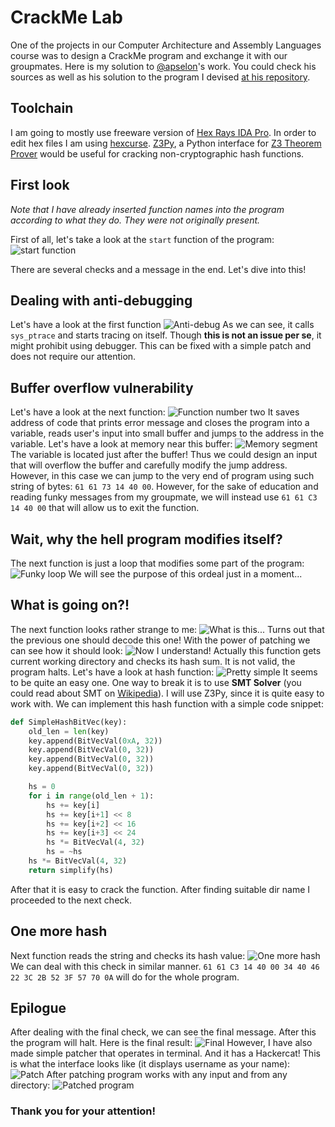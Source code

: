 # CrackMe Lab
One of the projects in our Computer Architecture and Assembly Languages course was to design a CrackMe program and exchange it with our groupmates. Here is my solution to [@apselon](https://github.com/apselon)'s work. You could check his sources as well as his solution to the program I devised [at his repository](https://github.com/apselon/Vzlom).

## Toolchain
I am going to mostly use freeware version of [Hex Rays IDA Pro](https://www.hex-rays.com/products/ida/). In order to edit hex files I am using [hexcurse](https://github.com/LonnyGomes/hexcurse).
[Z3Py](https://www.cs.tau.ac.il/~msagiv/courses/asv/z3py/guide-examples.htm), a Python interface for [Z3 Theorem Prover](https://github.com/Z3Prover/z3) would be useful for cracking non-cryptographic hash functions.

## First look
*Note that I have already inserted function names into the program according to what they do. They were not originally present.*

First of all, let's take a look at the `start` function of the program:
![start function](img/image0.png)

There are several checks and a message in the end. Let's dive into this!

## Dealing with anti-debugging
Let's have a look at the first function
![Anti-debug](img/image1.png)
As we can see, it calls `sys_ptrace` and starts tracing on itself. Though **this is not an issue per se**, it might prohibit using debugger. This can be fixed with a simple patch and does not require our attention.

## Buffer overflow vulnerability
Let's have a look at the next function:
![Function number two](img/image2.png)
It saves address of code that prints error message and closes the program into a variable, reads user's input into small buffer and jumps to the address in the variable. Let's have a look at memory near this buffer:
![Memory segment](img/image2_1.png)
The variable is located just after the buffer! Thus we could design an input that will overflow the buffer and carefully modify the jump address.
However, in this case we can jump to the very end of program using such string of bytes: `61 61 73 14 40 00`. However, for the sake of education and reading funky messages from my groupmate, we will instead use `61 61 C3 14 40 00` that will allow us to exit the function.

## Wait, why the hell program modifies itself?
The next function is just a loop that modifies some part of the program:
![Funky loop](img/image3.png)
We will see the purpose of this ordeal just in a moment...

## What is going on?!
The next function looks rather strange to me:
![What is this...](img/image4_1.png)
Turns out that the previous one should decode this one! With the power of patching we can see how it should look:
![Now I understand!](img/image4_2.png)
Actually this function gets current working directory and checks its hash sum. It is not valid, the program halts. Let's have a look at hash function:
![Pretty simple](img/image4_3.png)
It seems to be quite an easy one. One way to break it is to use **SMT Solver** (you could read about SMT on [Wikipedia](https://en.wikipedia.org/wiki/Satisfiability_modulo_theories)). I will use Z3Py, since it is quite easy to work with. We can implement this hash function with a simple code snippet:

```Python
def SimpleHashBitVec(key):
    old_len = len(key)
    key.append(BitVecVal(0xA, 32))
    key.append(BitVecVal(0, 32))
    key.append(BitVecVal(0, 32))
    key.append(BitVecVal(0, 32))

    hs = 0
    for i in range(old_len + 1):
        hs += key[i]
        hs += key[i+1] << 8
        hs += key[i+2] << 16
        hs += key[i+3] << 24
        hs *= BitVecVal(4, 32)
        hs = ~hs
    hs *= BitVecVal(4, 32)
    return simplify(hs)
```
After that it is easy to crack the function. 
After finding suitable dir name I proceeded to the next check.

## One more hash
Next function reads the string and checks its hash value:
![One more hash](img/image5.png)
We can deal with this check in similar manner.
`61 61 C3 14 40 00 34 40 46 22 3C 2B 52 3F 57 70 0A` will do for the whole program.

## Epilogue
After dealing with the final check, we can see the final message. After this the program will halt. Here is the final result:
![Final](img/image6.png) 
However, I have also made simple patcher that operates in terminal. And it has a Hackercat! This is what the interface looks like (it displays username as your name):
![Patch](img/image7.png)
After patching program works with any input and from any directory:
![Patched program](img/image8.png)

### Thank you for your attention!